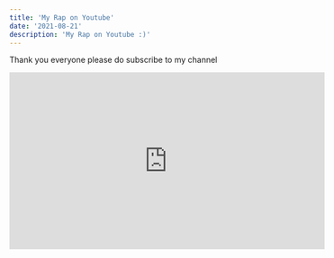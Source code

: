 ```yaml
---
title: 'My Rap on Youtube'
date: '2021-08-21'
description: 'My Rap on Youtube :)'
---
```


Thank you everyone please do subscribe to my channel

<iframe width="560" height="315" src="https://www.youtube.com/watch?v=juYLurl5p6Q" frameborder="0" allow="accelerometer; autoplay; encrypted-media; gyroscope; picture-in-picture" allowfullscreen></iframe>
